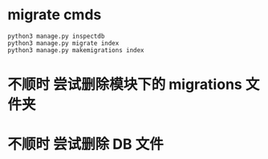 # migrate cmds
```
python3 manage.py inspectdb
python3 manage.py migrate index
python3 manage.py makemigrations index
```

# 不顺时 尝试删除模块下的 migrations 文件夹
# 不顺时 尝试删除 DB 文件
